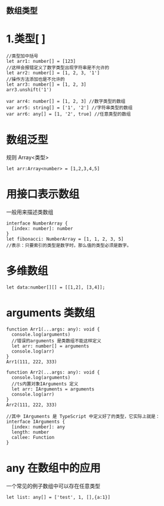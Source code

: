 ## 数组类型

# 1.类型[ ]

    //类型加中括号
    let arr1: number[] = [123]
    //这样会报错定义了数字类型出现字符串是不允许的
    let arr2: number[] = [1, 2, 3, '1']
    //操作方法添加也是不允许的
    let arr3: number[] = [1, 2, 3]
    arr3.unshift('1')

    var arr4: number[] = [1, 2, 3] //数字类型的数组
    var arr5: string[] = ['1', '2'] //字符串类型的数组
    var arr6: any[] = [1, '2', true] //任意类型的数组

# 数组泛型

规则 Array<类型>

    let arr:Array<number> = [1,2,3,4,5]

# 用接口表示数组

一般用来描述类数组

    interface NumberArray {
      [index: number]: number
    }
    let fibonacci: NumberArray = [1, 1, 2, 3, 5]
    //表示：只要索引的类型是数字时，那么值的类型必须是数字。

# 多维数组

    let data:number[][] = [[1,2], [3,4]];

# arguments 类数组

    function Arr1(...args: any): void {
      console.log(arguments)
      //错误的arguments 是类数组不能这样定义
      let arr: number[] = arguments
      console.log(arr)
    }
    Arr1(111, 222, 333)

    function Arr2(...args: any): void {
      console.log(arguments)
      //ts内置对象IArguments 定义
      let arr: IArguments = arguments
      console.log(arr)
    }
    Arr2(111, 222, 333)

    //其中 IArguments 是 TypeScript 中定义好了的类型，它实际上就是：
    interface IArguments {
      [index: number]: any
      length: number
      callee: Function
    }

# any 在数组中的应用

一个常见的例子数组中可以存在任意类型

    let list: any[] = ['test', 1, [],{a:1}]
